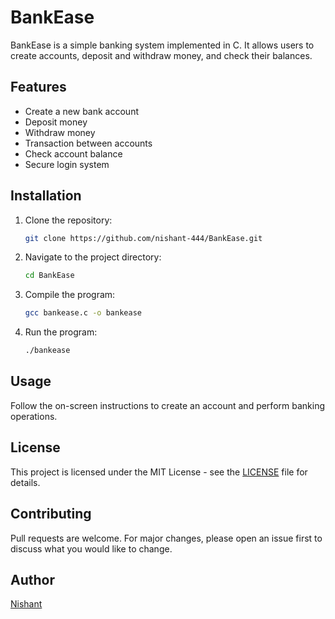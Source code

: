 # BankEase

BankEase is a simple banking system implemented in C. It allows users to create accounts, deposit and withdraw money, and check their balances.

## Features
- Create a new bank account
- Deposit money
- Withdraw money
- Transaction between accounts
- Check account balance
- Secure login system

## Installation
1. Clone the repository:
   ```sh
   git clone https://github.com/nishant-444/BankEase.git
   ```
2. Navigate to the project directory:
   ```sh
   cd BankEase
   ```
3. Compile the program:
   ```sh
   gcc bankease.c -o bankease
   ```
4. Run the program:
   ```sh
   ./bankease
   ```

## Usage
Follow the on-screen instructions to create an account and perform banking operations.

## License
This project is licensed under the MIT License - see the [LICENSE](https://github.com/Nishant-444/BankEase/blob/main/LICENSE) file for details.

## Contributing
Pull requests are welcome. For major changes, please open an issue first to discuss what you would like to change.

## Author
[Nishant](www.github.com/nishant-444)
